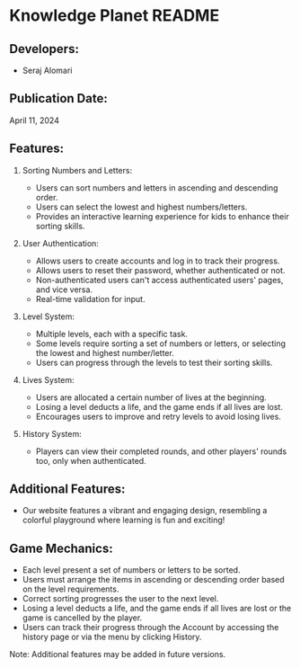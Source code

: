 Knowledge Planet README
====================

Developers:
------------
- Seraj Alomari

Publication Date:
-----------------
April 11, 2024

Features:
---------
1. Sorting Numbers and Letters:
   - Users can sort numbers and letters in ascending and descending order.
   - Users can select the lowest and highest numbers/letters.
   - Provides an interactive learning experience for kids to enhance their sorting skills.

2. User Authentication:
   - Allows users to create accounts and log in to track their progress.
   - Allows users to reset their password, whether authenticated or not.
   - Non-authenticated users can't access authenticated users' pages, and vice versa.
   - Real-time validation for input.

3. Level System:
   - Multiple levels, each with a specific task.
   - Some levels require sorting a set of numbers or letters, or selecting the lowest and highest number/letter.
   - Users can progress through the levels to test their sorting skills.

4. Lives System:
   - Users are allocated a certain number of lives at the beginning.
   - Losing a level deducts a life, and the game ends if all lives are lost.
   - Encourages users to improve and retry levels to avoid losing lives.

5. History System:
   - Players can view their completed rounds, and other players' rounds too, only when authenticated.

Additional Features:
---------------------
- Our website features a vibrant and engaging design, resembling a colorful playground where learning is fun and exciting!

Game Mechanics:
----------------
- Each level present a set of numbers or letters to be sorted.
- Users must arrange the items in ascending or descending order based on the level requirements.
- Correct sorting progresses the user to the next level.
- Losing a level deducts a life, and the game ends if all lives are lost or the game is cancelled by the player.
- Users can track their progress through the Account by accessing the history page or via the menu by clicking History.

Note: Additional features may be added in future versions.
